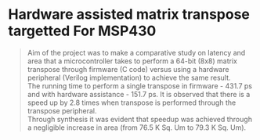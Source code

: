 # Hardware assisted matrix transpose targetted For MSP430
>Aim of the project was to make a comparative study on latency and area that a microcontroller takes to perform a 64-bit (8x8) matrix transpose through firmware (C code) versus using a hardware peripheral (Verilog implementation) to achieve the same result. <br/>
>The running time to perform a single transpose in firmware - 431.7 ps and with hardware assistance - 151.7 ps. It is observed that there is a speed up by 2.8 times when transpose is performed through the transpose peripheral.<br/>
>Through synthesis it was evident that speedup was achieved through a negligible increase in area (from 76.5 K Sq. Um to 79.3 K Sq. Um). 
